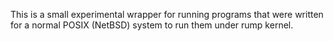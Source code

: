 This is a small experimental wrapper for running programs that were written for a normal POSIX (NetBSD) system to run them under rump kernel.

